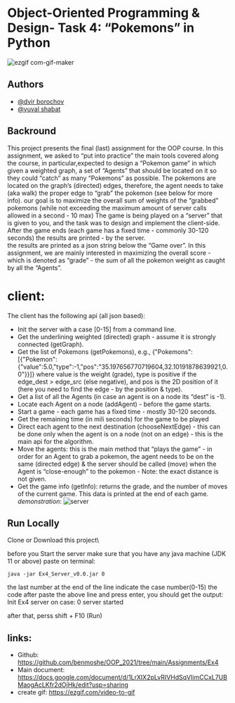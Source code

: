 
# Object-Oriented Programming & Design- Task 4: “Pokemons” in Python

![ezgif com-gif-maker](https://user-images.githubusercontent.com/73783656/148681714-d93afb4e-d9eb-4447-b2f8-424b6cb45b59.gif)

## Authors

- [@dvir borochov](https://github.com/dvirbo)
- [@yuval shabat](https://github.com/yuvili)

## Backround

This project presents the final (last) assignment for the OOP course.
In this assignment, we asked to “put into practice” the main tools covered along the course, in particular,expected to design a “Pokemon game” in which given a weighted graph,  a set of “Agents” that should be located on it so they could “catch” as many “Pokemons” as possible.
The pokemons are located on the graph’s (directed) edges, therefore, the agent needs to take (aka walk)  the proper edge to “grab” the pokemon (see below for more info). 
our goal is to maximize the overall sum of weights of the “grabbed” pokemons (while not exceeding the maximum amount of server calls allowed in a second - 10 max)
The game is being played on a “server” that is given to you, and the task was to design and implement the client-side.\
After the game ends (each game has a fixed time - commonly 30-120 seconds) the results are printed - by the server.\
the results are printed as a json string below the “Game over”.
In this assignment, we are mainly interested in maximizing the overall score - which is denoted as “grade” - the sum of all the pokemon weight as caught by all the “Agents”. 
# client:
The client has the following api (all json based):
* Init the server with a case [0-15] from a command line.
* Get the underlining weighted (directed) graph - assume it is strongly connected (getGraph).
* Get the list of Pokemons (getPokemons), e.g., {"Pokemons":[{"Pokemon":{"value":5.0,"type":-1,"pos":"35.197656770719604,32.10191878639921,0.0"}}]} where value is the weight (grade), type is positive if the edge_dest > edge_src (else negative), and pos is the 2D position of it (here you need to find the edge - by the position & type). 
* Get a list of all the Agents (in case an agent is on a node its “dest” is -1).
* Locate each Agent on a node (addAgent) - before the game starts.
* Start a game - each game has a fixed time - mostly 30-120 seconds.
* Get the remaining time (in mili seconds) for the game to be played
* Direct each agent to the next destination (chooseNextEdge) - this can be done only when the agent is on a node (not on an edge) - this is the main api for the algorithm.
* Move the agents: this is the main method that “plays the game” - in order for an Agent to grab a pokemon, the agent needs to be on the same (directed edge) & the server should be called (move) when the Agent is “close-enough” to the pokemon - Note: the exact distance is not given.
* Get the game info (getInfo): returns the grade, and the number of moves of the current game. This data is printed at the end of each game.
*demonstration*:
![server](https://user-images.githubusercontent.com/73783656/148685551-acbb4e04-6b9f-478e-8447-ac4499767fcd.JPG)

## Run Locally

Clone or Download this project\

before you Start the server make sure that you have any java machine (JDK 11 or above)
paste on terminal:

    java -jar Ex4_Server_v0.0.jar 0  
 the last number at the end of the line indicate the case number(0-15)
 the code
 after paste the above line and press enter, you should get the output:
    Init Ex4 server on case: 0
    server started
    
after that, perss shift + F10 (Run)






## links:
*  Github: https://github.com/benmoshe/OOP_2021/tree/main/Assignments/Ex4
*  Main document: https://docs.google.com/document/d/1LrXIX2pLvRIVHdSqVIimCCxL7UBMaogAcLKfr2dOjHk/edit?usp=sharing
* create gif: https://ezgif.com/video-to-gif
